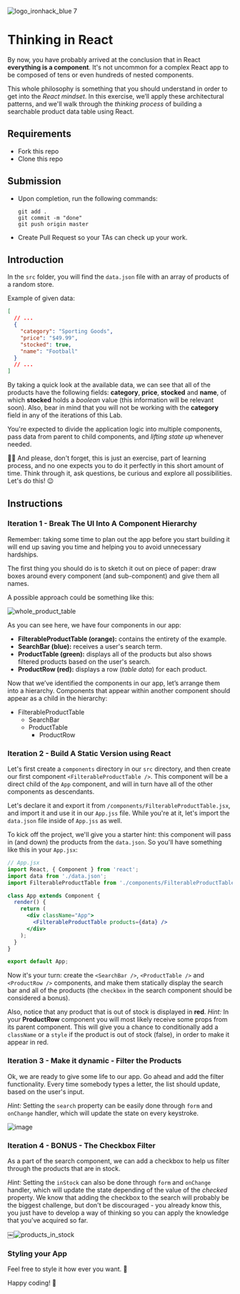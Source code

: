 ![logo_ironhack_blue 7](https://user-images.githubusercontent.com/23629340/40541063-a07a0a8a-601a-11e8-91b5-2f13e4e6b441.png)

# Thinking in React

<!-- ![image](https://media.giphy.com/media/AnRrZMk7NNf4oF8IzS/giphy.gif) -->

By now, you have probably arrived at the conclusion that in React **everything is a component**. It's not uncommon for a complex React app to be composed of tens or even hundreds of nested components.

This whole philosophy is something that you should understand in order to get into the _React mindset_. In this exercise, we’ll apply these architectural patterns, and we'll walk through the _thinking process_ of building a searchable product data table using React.

## Requirements

- Fork this repo
- Clone this repo

## Submission

- Upon completion, run the following commands:

  ```
  git add .
  git commit -m "done"
  git push origin master
  ```

- Create Pull Request so your TAs can check up your work.

## Introduction

In the `src` folder, you will find the `data.json` file with an array of products of a random store.

Example of given data:

```json
[
  // ...
  {
    "category": "Sporting Goods",
    "price": "$49.99",
    "stocked": true,
    "name": "Football"
  }
  // ...
]
```

By taking a quick look at the available data, we can see that all of the products have the following fields: **category**, **price**, **stocked** and **name**, of which **stocked** holds a _boolean_ value (this information will be relevant soon). Also, bear in mind that you will not be working with the **category** field in any of the iterations of this Lab.

You're expected to divide the application logic into multiple components, pass data from parent to child components, and _lifting state up_ whenever needed.

🙏🏻 And please, don't forget, this is just an exercise, part of learning process, and no one expects you to do it perfectly in this short amount of time. Think through it, ask questions, be curious and explore all possibilities. Let's do this! :wink:

## Instructions

### Iteration 1 - Break The UI Into A Component Hierarchy

Remember: taking some time to plan out the app before you start building it will end up saving you time and helping you to avoid unnecessary hardships.

The first thing you should do is to sketch it out on piece of paper: draw boxes around every component (and sub-component) and give them all names.

A possible approach could be something like this:

<!-- ![image](https://user-images.githubusercontent.com/23629340/42808309-54d1594a-89b3-11e8-9df3-450127e4459e.png) -->

![whole_product_table](https://s3-eu-west-1.amazonaws.com/ih-materials/uploads/upload_e51857195e0f883bc5514619c231a02f.jpg)

As you can see here, we have four components in our app:

- **FilterableProductTable (orange):** contains the entirety of the example.
- **SearchBar (blue):** receives a user's search term.
- **ProductTable (green):** displays all of the products but also shows filtered products based on the user's search.
- **ProductRow (red):** displays a row (_table data_) for each product.

Now that we’ve identified the components in our app, let’s arrange them into a hierarchy. Components that appear within another component should appear as a child in the hierarchy:

- FilterableProductTable
  - SearchBar
  - ProductTable
    - ProductRow

### Iteration 2 - Build A Static Version using React

Let's first create a `components` directory in our `src` directory, and then create our first component `<FilterableProductTable />`. This component will be a direct child of the `App` component, and will in turn have all of the other components as descendants.

Let's declare it and export it from `/components/FilterableProductTable.jsx`, and import it and use it in our `App.jss` file. While you're at it, let's import the `data.json` file inside of `App.jss` as well.

To kick off the project, we'll give you a starter hint: this component will pass in (and down) the products from the `data.json`. So you'll have something like this in your `App.jsx`:

```jsx
// App.jsx
import React, { Component } from 'react';
import data from './data.json';
import FilterableProductTable from './components/FilterableProductTable';

class App extends Component {
  render() {
    return (
      <div className="App">
        <FilterableProductTable products={data} />
      </div>
    );
  }
}

export default App;
```

Now it's your turn: create the `<SearchBar />`, `<ProductTable />` and `<ProductRow />` components, and make them statically display the search bar and all of the products (the `checkbox` in the search component should be considered a bonus).

Also, notice that any product that is out of stock is displayed in **red**. _Hint:_ In your **ProductRow** component you will most likely receive some props from its parent component. This will give you a chance to conditionally add a `className` or a `style` if the product is out of stock (false), in order to make it appear in red.

<!-- ![image](https://user-images.githubusercontent.com/23629340/42808421-95a78a66-89b3-11e8-85c1-3246127a7f1a.png) -->

### Iteration 3 - Make it dynamic - Filter the Products

Ok, we are ready to give some life to our app. Go ahead and add the filter functionality. Every time somebody types a letter, the list should update, based on the user's input.

_Hint:_ Setting the `search` property can be easily done through `form` and `onChange` handler, which will update the state on every keystroke.

![image](https://media.giphy.com/media/AnRrZMk7NNf4oF8IzS/giphy.gif)

### Iteration 4 - BONUS - The Checkbox Filter

As a part of the search component, we can add a checkbox to help us filter through the products that are in stock.

_Hint:_ Setting the `inStock` can also be done through `form` and `onChange` handler, which will update the state depending of the value of the _checked_ property.
We know that adding the checkbox to the search will probably be the biggest challenge, but don't be discouraged - you already know this, you just have to develop a way of thinking so you can apply the knowledge that you've acquired so far.

￼![products_in_stock](https://s3-eu-west-1.amazonaws.com/ih-materials/uploads/upload_bda46746e1a2efec4f4b0c16117842ea.png)

### Styling your App

Feel free to style it how ever you want. :art:

Happy coding! 💙

